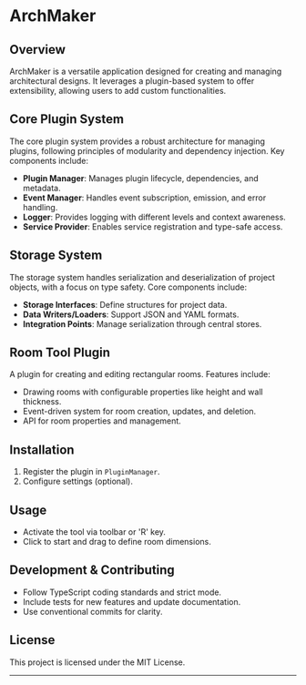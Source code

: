 
# ArchMaker

## Overview
ArchMaker is a versatile application designed for creating and managing architectural designs. It leverages a plugin-based system to offer extensibility, allowing users to add custom functionalities.

## Core Plugin System
The core plugin system provides a robust architecture for managing plugins, following principles of modularity and dependency injection. Key components include:
- **Plugin Manager**: Manages plugin lifecycle, dependencies, and metadata.
- **Event Manager**: Handles event subscription, emission, and error handling.
- **Logger**: Provides logging with different levels and context awareness.
- **Service Provider**: Enables service registration and type-safe access.

## Storage System
The storage system handles serialization and deserialization of project objects, with a focus on type safety. Core components include:
- **Storage Interfaces**: Define structures for project data.
- **Data Writers/Loaders**: Support JSON and YAML formats.
- **Integration Points**: Manage serialization through central stores.

## Room Tool Plugin
A plugin for creating and editing rectangular rooms. Features include:
- Drawing rooms with configurable properties like height and wall thickness.
- Event-driven system for room creation, updates, and deletion.
- API for room properties and management.

## Installation
1. Register the plugin in `PluginManager`.
2. Configure settings (optional).

## Usage
- Activate the tool via toolbar or 'R' key.
- Click to start and drag to define room dimensions.

## Development & Contributing
- Follow TypeScript coding standards and strict mode.
- Include tests for new features and update documentation.
- Use conventional commits for clarity.

## License
This project is licensed under the MIT License.

---
